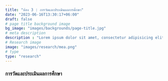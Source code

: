 ```yaml
---
title: "ห้อง 3 : การวัดและประเมินผลการศึกษา"
date: "2023-06-16T13:30:17+06:00"
draft: false
# page title background image
bg_image: "images/backgrounds/page-title.jpg"
# meta description
description : "Lorem ipsum dolor sit amet, consectetur adipisicing elit, sed do eiusmod tempor incididunt ut labore. dolore magna aliqua. Ut enim ad minim veniam, quis nostrud."
# Research image
image: "images/research/mea.png"
# type
type: "research"
---
```


### การวัดและประเมินผลการศึกษา



